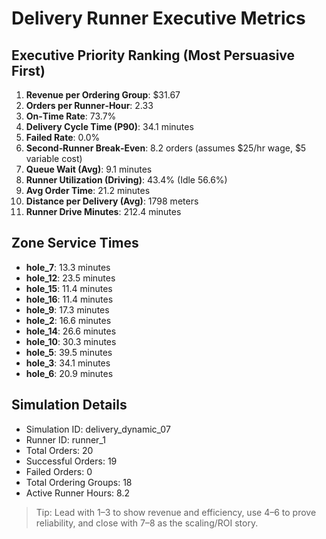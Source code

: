 # Delivery Runner Executive Metrics

## Executive Priority Ranking (Most Persuasive First)
1. **Revenue per Ordering Group**: $31.67
2. **Orders per Runner‑Hour**: 2.33
3. **On‑Time Rate**: 73.7%
4. **Delivery Cycle Time (P90)**: 34.1 minutes
5. **Failed Rate**: 0.0%
6. **Second‑Runner Break‑Even**: 8.2 orders (assumes $25/hr wage, $5 variable cost)
7. **Queue Wait (Avg)**: 9.1 minutes
8. **Runner Utilization (Driving)**: 43.4% (Idle 56.6%)
9. **Avg Order Time**: 21.2 minutes
10. **Distance per Delivery (Avg)**: 1798 meters
11. **Runner Drive Minutes**: 212.4 minutes

## Zone Service Times
- **hole_7**: 13.3 minutes
- **hole_12**: 23.5 minutes
- **hole_15**: 11.4 minutes
- **hole_16**: 11.4 minutes
- **hole_9**: 17.3 minutes
- **hole_2**: 16.6 minutes
- **hole_14**: 26.6 minutes
- **hole_10**: 30.3 minutes
- **hole_5**: 39.5 minutes
- **hole_3**: 34.1 minutes
- **hole_6**: 20.9 minutes


## Simulation Details
- Simulation ID: delivery_dynamic_07
- Runner ID: runner_1
- Total Orders: 20
- Successful Orders: 19
- Failed Orders: 0
- Total Ordering Groups: 18
- Active Runner Hours: 8.2

> Tip: Lead with 1–3 to show revenue and efficiency, use 4–6 to prove reliability, and close with 7–8 as the scaling/ROI story.
